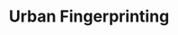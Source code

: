 ---
title: "Urban Fingerprinting"
venue: "ACM AutoUI '24"
tag: ""
category: "paper"
pdf: "https://dl.acm.org/doi/10.1145/3640792.3675740"
code: "https://github.com/IRL-CT/urban-fingerprinting/actions/new"
image: "../../assets/selected-work/autoui.jpg"
pubDatetime: 2024-06-15
featured: true
tags: ["publication", "computer vision", "urban sensing"]
order: 3
---